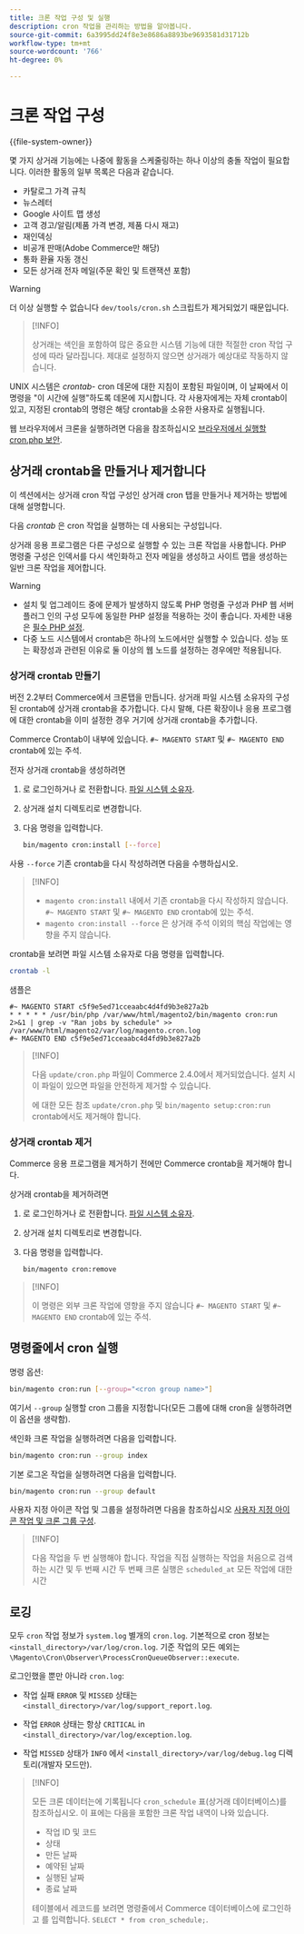 ```yaml
---
title: 크론 작업 구성 및 실행
description: cron 작업을 관리하는 방법을 알아봅니다.
source-git-commit: 6a3995dd24f8e3e8686a8893be9693581d31712b
workflow-type: tm+mt
source-wordcount: '766'
ht-degree: 0%

---
```



# 크론 작업 구성

{{file-system-owner}}

몇 가지 상거래 기능에는 나중에 활동을 스케줄링하는 하나 이상의 충돌 작업이 필요합니다. 이러한 활동의 일부 목록은 다음과 같습니다.

- 카탈로그 가격 규칙
- 뉴스레터
- Google 사이트 맵 생성
- 고객 경고/알림(제품 가격 변경, 제품 다시 재고)
- 재인덱싱
- 비공개 판매(Adobe Commerce만 해당)
- 통화 환율 자동 갱신
- 모든 상거래 전자 메일(주문 확인 및 트랜잭션 포함)

>[!WARNING]
>
>더 이상 실행할 수 없습니다 `dev/tools/cron.sh` 스크립트가 제거되었기 때문입니다.

>[!INFO]
>
>상거래는 색인을 포함하여 많은 중요한 시스템 기능에 대한 적절한 cron 작업 구성에 따라 달라집니다. 제대로 설정하지 않으면 상거래가 예상대로 작동하지 않습니다.

UNIX 시스템은 _crontab_- cron 데몬에 대한 지침이 포함된 파일이며, 이 날짜에서 이 명령을 &quot;이 시간에 실행&quot;하도록 데몬에 지시합니다. 각 사용자에게는 자체 crontab이 있고, 지정된 crontab의 명령은 해당 crontab을 소유한 사용자로 실행됩니다.

웹 브라우저에서 크론을 실행하려면 다음을 참조하십시오 [브라우저에서 실행할 cron.php 보안](../security/secure-cron-php.md).

## 상거래 crontab을 만들거나 제거합니다

이 섹션에서는 상거래 cron 작업 구성인 상거래 cron 탭을 만들거나 제거하는 방법에 대해 설명합니다.

다음 _crontab_ 은 cron 작업을 실행하는 데 사용되는 구성입니다.

상거래 응용 프로그램은 다른 구성으로 실행할 수 있는 크론 작업을 사용합니다. PHP 명령줄 구성은 인덱서를 다시 색인화하고 전자 메일을 생성하고 사이트 맵을 생성하는 일반 크론 작업을 제어합니다.

>[!WARNING]
>
>- 설치 및 업그레이드 중에 문제가 발생하지 않도록 PHP 명령줄 구성과 PHP 웹 서버 플러그 인의 구성 모두에 동일한 PHP 설정을 적용하는 것이 좋습니다. 자세한 내용은 [필수 PHP 설정](https://devdocs.magento.com/guides/v2.4/install-gde/prereq/php-settings.html).
>- 다중 노드 시스템에서 crontab은 하나의 노드에서만 실행할 수 있습니다. 성능 또는 확장성과 관련된 이유로 둘 이상의 웹 노드를 설정하는 경우에만 적용됩니다.


### 상거래 crontab 만들기

버전 2.2부터 Commerce에서 크론탭을 만듭니다. 상거래 파일 시스템 소유자의 구성된 crontab에 상거래 crontab을 추가합니다. 다시 말해, 다른 확장이나 응용 프로그램에 대한 crontab을 이미 설정한 경우 거기에 상거래 crontab을 추가합니다.

Commerce Crontab이 내부에 있습니다. `#~ MAGENTO START` 및 `#~ MAGENTO END` crontab에 있는 주석.

전자 상거래 crontab을 생성하려면

1. 로 로그인하거나 로 전환합니다. [파일 시스템 소유자](https://devdocs.magento.com/guides/v2.4/install-gde/prereq/file-sys-perms-over.html).
1. 상거래 설치 디렉토리로 변경합니다.
1. 다음 명령을 입력합니다.

   ```bash
   bin/magento cron:install [--force]
   ```

사용 `--force` 기존 crontab을 다시 작성하려면 다음을 수행하십시오.

>[!INFO]
>
>- `magento cron:install` 내에서 기존 crontab을 다시 작성하지 않습니다. `#~ MAGENTO START` 및 `#~ MAGENTO END` crontab에 있는 주석.
>- `magento cron:install --force` 은 상거래 주석 이외의 핵심 작업에는 영향을 주지 않습니다.


crontab을 보려면 파일 시스템 소유자로 다음 명령을 입력합니다.

```bash
crontab -l
```

샘플은

```terminal
#~ MAGENTO START c5f9e5ed71cceaabc4d4fd9b3e827a2b
* * * * * /usr/bin/php /var/www/html/magento2/bin/magento cron:run 2>&1 | grep -v "Ran jobs by schedule" >> /var/www/html/magento2/var/log/magento.cron.log
#~ MAGENTO END c5f9e5ed71cceaabc4d4fd9b3e827a2b
```

>[!INFO]
>
>다음 `update/cron.php` 파일이 Commerce 2.4.0에서 제거되었습니다. 설치 시 이 파일이 있으면 파일을 안전하게 제거할 수 있습니다.
>
>에 대한 모든 참조 `update/cron.php` 및 `bin/magento setup:cron:run` crontab에서도 제거해야 합니다.

### 상거래 crontab 제거

Commerce 응용 프로그램을 제거하기 전에만 Commerce crontab을 제거해야 합니다.

상거래 crontab을 제거하려면

1. 로 로그인하거나 로 전환합니다. [파일 시스템 소유자](https://devdocs.magento.com/guides/v2.4/install-gde/prereq/file-sys-perms-over.html).
1. 상거래 설치 디렉토리로 변경합니다.
1. 다음 명령을 입력합니다.

   ```bash
   bin/magento cron:remove
   ```

>[!INFO]
>
>이 명령은 외부 크론 작업에 영향을 주지 않습니다 `#~ MAGENTO START` 및 `#~ MAGENTO END` crontab에 있는 주석.

## 명령줄에서 cron 실행

명령 옵션:

```bash
bin/magento cron:run [--group="<cron group name>"]
```

여기서 `--group` 실행할 cron 그룹을 지정합니다(모든 그룹에 대해 cron을 실행하려면 이 옵션을 생략함).

색인화 크론 작업을 실행하려면 다음을 입력합니다.

```bash
bin/magento cron:run --group index
```

기본 로그온 작업을 실행하려면 다음을 입력합니다.

```bash
bin/magento cron:run --group default
```

사용자 지정 아이콘 작업 및 그룹을 설정하려면 다음을 참조하십시오 [사용자 지정 아이콘 작업 및 크론 그룹 구성](../cron/custom-cron.md).

>[!INFO]
>
>다음 작업을 두 번 실행해야 합니다. 작업을 직접 실행하는 작업을 처음으로 검색하는 시간 및 두 번째 시간 두 번째 크론 실행은 `scheduled_at` 모든 작업에 대한 시간

## 로깅

모두 `cron` 작업 정보가 `system.log` 별개의 `cron.log`.
기본적으로 cron 정보는 `<install_directory>/var/log/cron.log`.
기준 작업의 모든 예외는 `\Magento\Cron\Observer\ProcessCronQueueObserver::execute`.

로그인했을 뿐만 아니라 `cron.log`:

- 작업 실패 `ERROR` 및 `MISSED` 상태는 `<install_directory>/var/log/support_report.log`.

- 작업 `ERROR` 상태는 항상 `CRITICAL` in `<install_directory>/var/log/exception.log`.

- 작업 `MISSED` 상태가 `INFO` 에서 `<install_directory>/var/log/debug.log` 디렉토리(개발자 모드만).

>[!INFO]
>
>모든 크론 데이터는에 기록됩니다 `cron_schedule` 표(상거래 데이터베이스)를 참조하십시오. 이 표에는 다음을 포함한 크론 작업 내역이 나와 있습니다.
>
>- 작업 ID 및 코드
>- 상태
>- 만든 날짜
>- 예약된 날짜
>- 실행된 날짜
>- 종료 날짜
>
>테이블에서 레코드를 보려면 명령줄에서 Commerce 데이터베이스에 로그인하고 를 입력합니다. `SELECT * from cron_schedule;`.
